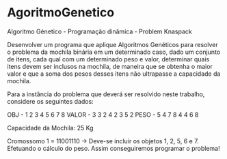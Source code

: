 # AgoritmoGenetico
Algoritmo Génetico - Programação dinâmica - Problem Knaspack

Desenvolver um programa que aplique Algoritmos Genéticos para resolver o problema da mochila binária em um determinado caso, dado um conjunto de itens, cada qual com um determinado peso e valor, determinar quais itens devem ser inclusos na mochila, de maneira que se obtenha o maior valor e que a soma dos pesos desses itens não ultrapasse a capacidade da mochila.

Para a instância do problema que deverá ser resolvido neste trabalho, considere os seguintes dados:

OBJ -   1 2 3 4 5 6 7 8
VALOR - 3 3 2 4 2 3 5 2
PESO -  5 4 7 8 4 4 6 8

Capacidade da Mochila: 25 Kg

Cromossomo 1 = 11001110 → Deve-se incluir os objetos 1, 2, 5, 6 e 7. Efetuando o cálculo do peso. Assim conseguiremos programar o problema!
